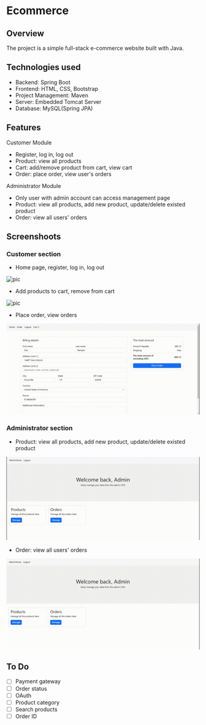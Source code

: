 # Ecommerce
## Overview
The project is a simple full-stack e-commerce website built with Java.

## Technologies used
* Backend: Spring Boot
* Frontend: HTML, CSS, Bootstrap
* Project Management: Maven
* Server: Embedded Tomcat Server
* Database: MySQL(Spring JPA)

## Features
Customer Module
* Register, log in, log out
* Product: view all products
* Cart: add/remove product from cart, view cart
* Order: place order, view user's orders

Administrator Module
* Only user with admin account can access management page
* Product: view all products, add new product, update/delete existed product
* Order: view all users' orders

## Screenshoots
### Customer section
* Home page, register, log in, log out

![pic](/screenshots/home_regis_login_logout.gif)

* Add products to cart, remove from cart

![pic](/screenshots/cart.gif)
* Place order, view orders

![pic](/screenshots/order.gif)
### Administrator section
* Product: view all products, add new product, update/delete existed product

![pic](/screenshots/admin_product.gif)
* Order: view all users' orders

![pic](/screenshots/admin_order.gif)

## To Do 
- [ ] Payment gateway
- [ ] Order status
- [ ] OAuth
- [ ] Product category
- [ ] Search products
- [ ] Order ID
